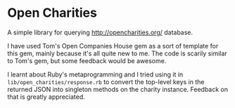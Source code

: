# Open Charities

A simple library for querying http://opencharities.org/ database.

I have used Tom's Open Companies House gem as a sort of template for this gem,
mainly because it's all quite new to me. The code is scarily similar to Tom's gem,
but some feedback would be awesome.

I learnt about Ruby's metaprogramming and I tried using it in `lib/open_charities/response.rb`
to convert the top-level keys in the returned JSON into singleton methods on the charity
instance. Feedback on that is greatly appreciated.
